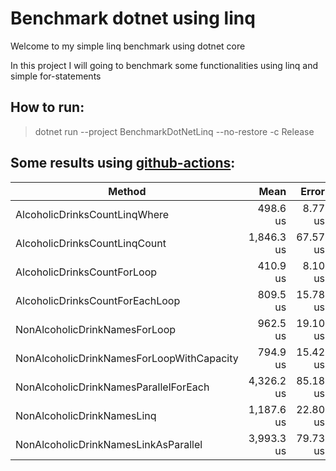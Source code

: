 # Benchmark dotnet using linq

Welcome to my simple linq benchmark using dotnet core

In this project I will going to benchmark some functionalities using linq and simple for-statements

## How to run:

> dotnet run --project BenchmarkDotNetLinq --no-restore -c Release

## Some results using [github-actions](https://github.com/lfmachadodasilva/BenchmarkDotNetLinq/actions/workflows/dotnet.yml):

|                                    Method |       Mean |    Error |    StdDev |     Median |    Gen 0 |    Gen 1 |    Gen 2 | Allocated |
|------------------------------------------ |-----------:|---------:|----------:|-----------:|---------:|---------:|---------:|----------:|
|             AlcoholicDrinksCountLinqWhere |   498.6 us |  8.77 us |   8.20 us |   496.1 us |        - |        - |        - |      72 B |
|             AlcoholicDrinksCountLinqCount | 1,846.3 us | 67.57 us | 197.09 us | 1,792.4 us |        - |        - |        - |      41 B |
|               AlcoholicDrinksCountForLoop |   410.9 us |  8.10 us |   8.66 us |   409.1 us |        - |        - |        - |       1 B |
|           AlcoholicDrinksCountForEachLoop |   809.5 us | 15.78 us |  24.56 us |   805.8 us |        - |        - |        - |         - |
|             NonAlcoholicDrinkNamesForLoop |   962.5 us | 19.10 us |  17.86 us |   959.4 us |  57.6172 |  53.7109 |  52.7344 | 1049223 B |
| NonAlcoholicDrinkNamesForLoopWithCapacity |   794.9 us | 15.42 us |  17.76 us |   795.6 us |  46.8750 |  46.8750 |  46.8750 |  800381 B |
|     NonAlcoholicDrinkNamesParallelForEach | 4,326.2 us | 85.18 us | 119.41 us | 4,308.3 us | 164.0625 | 148.4375 | 148.4375 | 2565905 B |
|                NonAlcoholicDrinkNamesLinq | 1,187.6 us | 22.80 us |  19.04 us | 1,182.2 us |  62.5000 |  58.5938 |  58.5938 | 1049419 B |
|      NonAlcoholicDrinkNamesLinkAsParallel | 3,993.3 us | 79.73 us | 162.88 us | 4,006.9 us | 148.4375 | 132.8125 | 132.8125 | 2102335 B |
